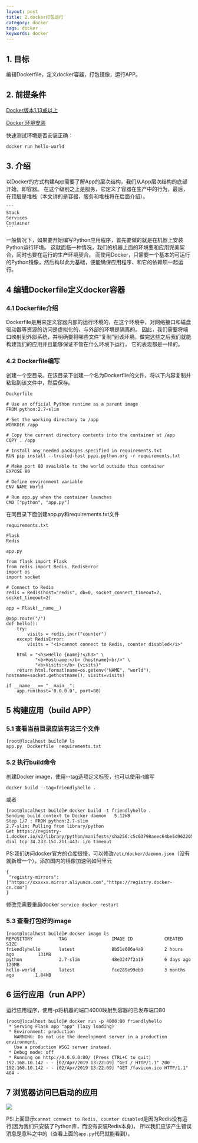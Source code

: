 ```yaml
---
layout: post
title: 2.docker打包运行
category: docker
tags: docker
keywords: docker
---
```


## 1. 目标
   编辑Dockerfile，定义docker容器，打包镜像，运行APP。



## 2. 前提条件
   <a href = "https://docs.docker.com/engine/installation/">Docker版本1.13或以上</a>
   
   <a href = "https://blog.developabc.com/2019/04/01/docker-install.html">Docker 环境安装</a>
   
   快速测试环境是否安装正确：
   ```
   docker run hello-world
   ```
## 3. 介绍

   以Docker的方式构建App需要了解App的层次结构，我们从App层次结构的底部开始，即容器。
   在这个级别之上是服务，它定义了容器在生产中的行为，最后，在顶层是堆栈（本文讲的是容器，服务和堆栈将在后面介绍）。
   
    ```
    Stack
    Services
    Container
    ```
   一般情况下，如果要开始编写Python应用程序，首先要做的就是在机器上安装Python运行环境。
   这就面临一种情况，我们的机器上面的环境要和应用完美契合，同时也要在运行的生产环境契合。
   而使用Docker，只需要一个基本的可运行的Python镜像，然后构以此为基础，便能确保应用程序、和它的依赖项一起运行。

## 4 编辑Dockerfile定义docker容器

### 4.1 Dockerfile介绍
   Dockerfile是用来定义容器内部的运行环境的，在这个环境中，对网络接口和磁盘驱动器等资源的访问是虚拟化的，与外部的环境是隔离的。
   因此，我们需要将端口映射到外部系统，并明确要将哪些文件“复制”到该环境。做完这些之后我们就能构建我们的应用并且能够保证不管在什么环境下运行，
   它的表现都是一样的。
   
### 4.2 Dockerfile编写
   创建一个空目录。在该目录下创建一个名为Dockerfile的文件，将以下内容复制并粘贴到该文件中，然后保存。
   
   `Dockerfile`
   
   ```
   # Use an official Python runtime as a parent image
   FROM python:2.7-slim
   
   # Set the working directory to /app
   WORKDIR /app
   
   # Copy the current directory contents into the container at /app
   COPY . /app
   
   # Install any needed packages specified in requirements.txt
   RUN pip install --trusted-host pypi.python.org -r requirements.txt
   
   # Make port 80 available to the world outside this container
   EXPOSE 80
   
   # Define environment variable
   ENV NAME World
   
   # Run app.py when the container launches
   CMD ["python", "app.py"]
   ```
   
   在同目录下面创建app.py和requirements.txt文件
   
   `requirements.txt`
   ```
   Flask
   Redis
   ```
   `app.py`
   ```
   from flask import Flask
   from redis import Redis, RedisError
   import os
   import socket
   
   # Connect to Redis
   redis = Redis(host="redis", db=0, socket_connect_timeout=2, socket_timeout=2)
   
   app = Flask(__name__)
   
   @app.route("/")
   def hello():
       try:
           visits = redis.incr("counter")
       except RedisError:
           visits = "<i>cannot connect to Redis, counter disabled</i>"
   
       html = "<h3>Hello {name}!</h3>" \
              "<b>Hostname:</b> {hostname}<br/>" \
              "<b>Visits:</b> {visits}"
       return html.format(name=os.getenv("NAME", "world"), hostname=socket.gethostname(), visits=visits)
   
   if __name__ == "__main__":
       app.run(host='0.0.0.0', port=80)
   ```
## 5 构建应用（build APP）

### 5.1 查看当前目录应该有这三个文件
   
   ```
   [root@localhost build]# ls
   app.py  Dockerfile  requirements.txt
   ```
   
### 5.2 执行build命令

   创建Docker image，使用--tag选项定义标签，也可以使用-t缩写
   
   ```
   docker build --tag=friendlyhello .
   ```
   或者
   ```
   [root@localhost build]# docker build -t friendlyhello .
   Sending build context to Docker daemon   5.12kB
   Step 1/7 : FROM python:2.7-slim
   2.7-slim: Pulling from library/python
   Get https://registry-1.docker.io/v2/library/python/manifests/sha256:c5c03798aeec64be5d962205db2fdacc66b7beb7a2d3bdad2f2d84fda5f53dfb: dial tcp 34.233.151.211:443: i/o timeout
   ```
   
   PS:我们访问docker官方的仓库很慢，可以修改`/etc/docker/daemon.json`（没有就新增一个），添加国内的镜像加速例如阿里云
   ```
   {
    "registry-mirrors": ["https://xxxxxx.mirror.aliyuncs.com","https://registry.docker-cn.com"]
   }
   ```
   修改完需要重启docker `service docker restart`
   
### 5.3 查看打包好的image

   ```
   [root@localhost build]# docker image ls
   REPOSITORY          TAG                 IMAGE ID            CREATED             SIZE
   friendlyhello       latest              8b51e086a4a9        2 hours ago         131MB
   python              2.7-slim            48e3247f2a19        6 days ago          120MB
   hello-world         latest              fce289e99eb9        3 months ago        1.84kB
   ```
   
## 6 运行应用（run APP）
   
   运行应用程序，使用-p将机器的端口4000映射到容器的已发布端口80
   ```
   [root@localhost build]# docker run -p 4000:80 friendlyhello
    * Serving Flask app "app" (lazy loading)
    * Environment: production
      WARNING: Do not use the development server in a production environment.
      Use a production WSGI server instead.
    * Debug mode: off
    * Running on http://0.0.0.0:80/ (Press CTRL+C to quit)
   192.168.10.142 - - [02/Apr/2019 13:22:09] "GET / HTTP/1.1" 200 -
   192.168.10.142 - - [02/Apr/2019 13:22:09] "GET /favicon.ico HTTP/1.1" 404 -

   ```
   
## 7 浏览器访问已启动的应用

   <img src="http://github-blog.oss-cn-shenzhen.aliyuncs.com/2019-4-2.png"/>
   
   PS:上面显示`cannot connect to Redis, counter disabled`是因为Redis没有运行(因为我们只安装了Python库，而没有安装Redis本身)，
   所以我们应该产生错误消息是意料之中的（查看上面的`app.py`代码就能看到）。
   